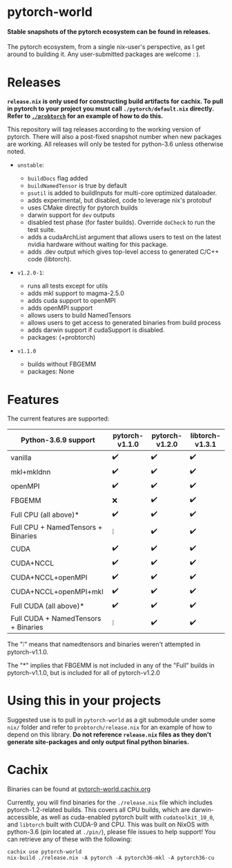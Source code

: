 pytorch-world
=============
<h4>Stable snapshots of the pytorch ecosystem can be found in releases.</h4>

The pytorch ecosystem, from a single nix-user's perspective, as I get around to building it.
Any user-submitted packages are welcome : ).

Releases
============================

**`release.nix` is only used for constructing build artifacts for cachix.
To pull in pytorch to your project you must call `./pytorch/default.nix` directly.
Refer to [`./probtorch`][ptre] for an example of how to do this.**

[ptre]:https://github.com/stites/pytorch-world/blob/unstable/probtorch/release.nix#L16-L21

This repository will tag releases according to the working version of pytorch.
There will also a post-fixed snapshot number when new packages are working.
All releases will only be tested for python-3.6 unless otherwise noted.

- `unstable`:
  - `buildDocs` flag added
  - `buildNamedTensor` is true by default
  - `psutil` is added to buildInputs for multi-core optimized dataloader.
  - adds experimental, but disabled, code to leverage nix's protobuf
  - uses CMake directly for pytorch builds
  - darwin support for `dev` outputs
  - disabled test phase (for faster builds). Override `doCheck` to run the test suite.
  - adds a cudaArchList argument that allows users to test on the latest nvidia hardware without waiting for this package.
  - adds .dev output which gives top-level access to generated C/C++ code (libtorch).

- `v1.2.0-1`:
  - runs all tests except for utils
  - adds mkl support to magma-2.5.0
  - adds cuda support to openMPI
  - adds openMPI support
  - allows users to build NamedTensors
  - allows users to get access to generated binaries from build process
  - adds darwin support if cudaSupport is disabled.
  - packages: (+probtorch)

- `v1.1.0`
  - builds without FBGEMM
  - packages: None


Features
=============

The current features are supported:

| **Python-3.6.9 support**            | pytorch-v1.1.0     | pytorch-v1.2.0     | libtorch-v1.3.1    |
| ----------------------------------- | ------------------ | ------------------ | ------------------ |
| vanilla                             | :heavy_check_mark: | :heavy_check_mark: | :heavy_check_mark: |
| mkl+mkldnn                          | :heavy_check_mark: | :heavy_check_mark: | :heavy_check_mark: |
| openMPI                             | :heavy_check_mark: | :heavy_check_mark: | :heavy_check_mark: |
| FBGEMM                              | :x:                | :heavy_check_mark: | :heavy_check_mark: |
| Full CPU (all above)*               | :heavy_check_mark: | :heavy_check_mark: | :heavy_check_mark: |
| Full CPU + NamedTensors + Binaries  | :grey_exclamation: | :heavy_check_mark: | :heavy_check_mark: |
| CUDA                                | :heavy_check_mark: | :heavy_check_mark: | :heavy_check_mark: |
| CUDA+NCCL                           | :heavy_check_mark: | :heavy_check_mark: | :heavy_check_mark: |
| CUDA+NCCL+openMPI                   | :heavy_check_mark: | :heavy_check_mark: | :heavy_check_mark: |
| CUDA+NCCL+openMPI+mkl               | :heavy_check_mark: | :heavy_check_mark: | :heavy_check_mark: |
| Full CUDA (all above)*              | :heavy_check_mark: | :heavy_check_mark: | :heavy_check_mark: |
| Full CUDA + NamedTensors + Binaries | :grey_exclamation: | :heavy_check_mark: | :heavy_check_mark: |

The ":grey_exclamation:" means that namedtensors and binaries weren't attempted in pytorch-v1.1.0.

The "*" implies that FBGEMM is not included in any of the "Full" builds in pytorch-v1.1.0, but is included for all of pytorch-v1.2.0


Using this in your projects
============================

Suggested use is to pull in `pytorch-world` as a git submodule under some `nix/` folder and refer to `probtorch/release.nix` for an example of how to depend on this library.
**Do not reference `release.nix` files as they don't generate site-packages and only output final python binaries.**

Cachix
=============

Binaries can be found at [pytorch-world.cachix.org](https://pytorch-world.cachix.org)

Currently, you will find binaries for the `./release.nix` file which includes pytorch-1.2-related builds.
This covers all CPU builds, which are darwin-accessible, as well as cuda-enabled pytorch built with `cudatoolkit_10_0`, and `libtorch` built with CUDA-9 and CPU.
This was built on NixOS with python-3.6 (pin located at `./pin/`), please file issues to help support!
You can retrieve any of these with the following:

```
cachix use pytorch-world
nix-build ./release.nix -A pytorch -A pytorch36-mkl -A pytorch36-cu
```

